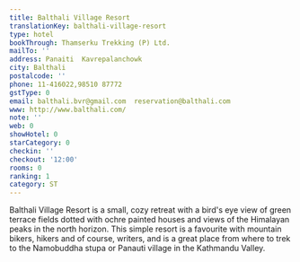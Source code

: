```yaml
---
title: Balthali Village Resort
translationKey: balthali-village-resort
type: hotel
bookThrough: Thamserku Trekking (P) Ltd.
mailTo: ''
address: Panaiti  Kavrepalanchowk
city: Balthali
postalcode: ''
phone: 11-416022,98510 87772
gstType: 0
email: balthali.bvr@gmail.com  reservation@balthali.com
www: http://www.balthali.com/
note: ''
web: 0
showHotel: 0
starCategory: 0
checkin: ''
checkout: '12:00'
rooms: 0
ranking: 1
category: ST
---
```


Balthali Village Resort is a small, cozy retreat with a bird's eye view of green terrace fields dotted with ochre painted houses and views of the Himalayan peaks in the north horizon. This simple resort is a favourite with mountain bikers, hikers and of course, writers, and is a great place from where to trek to the Namobuddha stupa or Panauti village in the Kathmandu Valley.